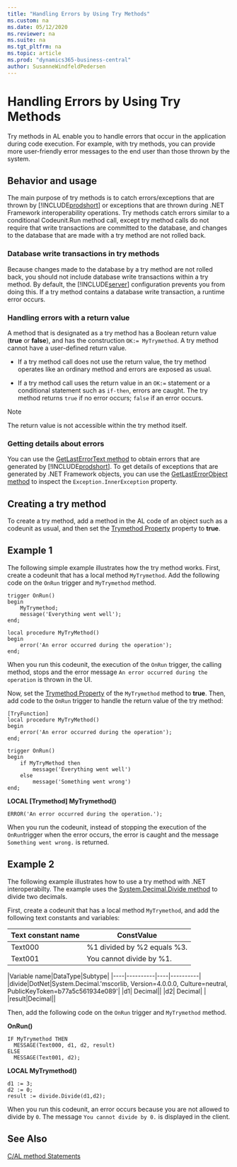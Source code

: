 ```yaml
---
title: "Handling Errors by Using Try Methods"
ms.custom: na
ms.date: 05/12/2020
ms.reviewer: na
ms.suite: na
ms.tgt_pltfrm: na
ms.topic: article
ms.prod: "dynamics365-business-central"
author: SusanneWindfeldPedersen
---
```


# Handling Errors by Using Try Methods

Try methods in AL enable you to handle errors that occur in the application during code execution. For example, with try methods, you can provide more user-friendly error messages to the end user than those thrown by the system.  

## Behavior and usage

The main purpose of try methods is to catch errors/exceptions that are thrown by [!INCLUDE[prodshort](includes/prodshort.md)] or exceptions that are thrown during .NET Framework interoperability operations. Try methods catch errors similar to a conditional Codeunit.Run method call, except try method calls do not require that write transactions are committed to the database, and changes to the database that are made with a try method are not rolled back.

### <a name="DbWriteTransactions"></a>Database write transactions in try methods

Because changes made to the database by a try method are not rolled back, you should not include database write transactions within a try method. By default, the [!INCLUDE[server](includes/server.md)] configuration prevents you from doing this. If a try method contains a database write transaction, a runtime error occurs.

### Handling errors with a return value

A method that is designated as a try method has a Boolean return value (**true** or **false**), and has the construction `OK:= MyTrymethod`. A try method cannot have a user-defined return value.

- If a try method call does not use the return value, the try method operates like an ordinary method and errors are exposed as usual.  

- If a try method call uses the return value in an `OK:=` statement or a conditional statement such as `if-then`, errors are caught. The try method returns `true` if no error occurs; `false` if an error occurs. 

> [!NOTE]  
> The return value is not accessible within the try method itself.  

### Getting details about errors

You can use the [GetLastErrorText method](../methods-auto/system/system-getlasterrortext-method.md) to obtain errors that are generated by [!INCLUDE[prodshort](includes/prodshort.md)]. To get details of exceptions that are generated by .NET Framework objects, you can use the [GetLastErrorObject method](../methods-auto/system/system-getlasterrorobject-method.md) to inspect the `Exception.InnerException` property.

<!--
> [!TIP]  
> The [!INCLUDE[demolong](includes/demolong_md.md)] includes codeunit 1291 **DotNet Exception Handler** that includes several global methods for handling exceptions similar to a try-catch capability in C\#. You can use this codeunit together with try methods to handle exceptions and maximize the reuse of code.     -->

## Creating a try method

To create a try method, add a method in the AL code of an object such as a codeunit as usual, and then set the [Trymethod Property](../properties/devenv-trymethod-property.md) property to **true**. 

<!-- A try method has the following restrictions:  

In test and upgrade codeunits, you can only use a try method on a normal method type.-->  

## Example 1 

The following simple example illustrates how the try method works. First, create a codeunit that has a local method `MyTrymethod`. Add the following code on the `OnRun` trigger and `MyTrymethod` method.

```
trigger OnRun()
begin
    MyTrymethod;
    message('Everything went well');
end;
```
```
local procedure MyTryMethod()
begin
    error('An error occurred during the operation');
end;
```

When you run this codeunit, the execution of the `OnRun` trigger, the calling method, stops and the error message `An error occurred during the operation` is thrown in the UI.

Now, set the [Trymethod Property](../properties/devenv-trymethod-property.md) of the  `MyTrymethod` method to **true**. Then, add code to the `OnRun` trigger to handle the return value of the try method: 

```
[TryFunction]
local procedure MyTryMethod()
begin
    error('An error occurred during the operation');
end;

trigger OnRun()
begin
    if MyTryMethod then
        message('Everything went well')
    else
        message('Something went wrong')
end;
```



**LOCAL [Trymethod] MyTrymethod()**
```
ERROR('An error occurred during the operation.');
```

When you run the codeunit, instead of stopping the execution of the `OnRun`trigger when the error occurs, the error is caught and the message `Something went wrong.` is returned.

## Example 2 
The following example illustrates how to use a try method with .NET interoperabilty. The example uses the [System.Decimal.Divide method](https://msdn.microsoft.com/library/system.decimal.divide(v=vs.110).aspx) to divide two decimals. 

First, create a codeunit that has a local method `MyTrymethod`, and add the following text constants and variables:

|Text constant name|ConstValue|
|----|----------|
|Text000|	%1 divided by %2 equals %3.|
|Text001|	You cannot divide by %1.|


|Variable name|DataType|Subtype|
|----|----------|----|----------|
|divide|DotNet|System.Decimal.'mscorlib, Version=4.0.0.0, Culture=neutral, PublicKeyToken=b77a5c561934e089'|
|d1|	Decimal||
|d2|	Decimal| |
|result|Decimal||

Then, add the following code on the `OnRun` trigger and `MyTrymethod` method.

**OnRun()**
```
IF MyTrymethod THEN
  MESSAGE(Text000, d1, d2, result)
ELSE
  MESSAGE(Text001, d2);
```

**LOCAL MyTrymethod()**
```
d1 := 3;
d2 := 0;
result := divide.Divide(d1,d2);
```

When you run this codeunit, an error occurs because you are not allowed to divide by `0`. The message `You cannot divide by 0.` is displayed in the client. 



<!-- 
The following example illustrates the use of a try method together with codeunit 1291 **DotNet Exception Handler** to handle .NET Framework Interoperability exceptions. The code is in text file format and has been simplified for illustration. The `CallTryPostingDotNet` method runs the try method `TryPostSomething` in a conditional statement to catch .NET Framework Interoperability exceptions. Errors other than `IndexOutOfRangeException` type are re-thrown.  

```  
[Trymethod]  
PROCEDURE TryPostingSomething@1();  
BEGIN  
  CODEUNIT.RUN(CODEUNIT::"Purch.-Post");  
END;  

PROCEDURE CallTryPostingDotNet @2();  
VAR  
  MyPostingCodeunit@1 : Codeunit 90;  
  MyDotNetExceptionHandler@2 : Codeunit 1291;  
  IndexOutOfRangeException@3 : DotNet 'mscorlib, Version=4.0.0.0, Culture=neutral, PublicKeyToken=b77a5c561934e089'.System.IndexOutOfRangeException'  
BEGIN  
  IF TryPostingSomething THEN  
    MESSAGE('Posting succeeded.')  
  ELSE BEGIN  
    MyDotNetExceptionHandler.Collect;  
    IF MyDotNetExceptionHandler.TryCastToType(IndexOutOfRangeException) THEN  
      MESSAGE('The index used to find the value was not valid.')  
    ELSE  
      MyDotNetExceptionHandler.Rethrow;  
  END;  
END;  
```  
-->


## See Also  
 [C/AL method Statements](C-AL-method-Statements.md)
